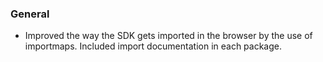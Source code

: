### General

- Improved the way the SDK gets imported in the browser by the use of importmaps. Included import documentation in each package.
